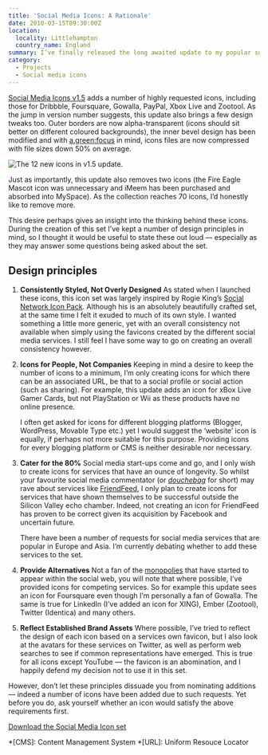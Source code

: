 ```yaml
---
title: 'Social Media Icons: A Rationale'
date: 2010-03-15T09:30:00Z
location:
  locality: Littlehampton
  country_name: England
summary: I’ve finally released the long awaited update to my popular social media icon set adding 12 new icons and a few design tweaks for good measure.
category:
  - Projects
  - Social media icons
---
```

[Social Media Icons v1.5][1] adds a number of highly requested icons, including those for Dribbble, Foursquare, Gowalla, PayPal, Xbox Live and Zootool. As the jump in version number suggests, this update also brings a few design tweaks too. Outer borders are now alpha-transparent (icons should sit better on different coloured backgrounds), the inner bevel design has been modified and with [a.green:focus][2] in mind, icons files are now compressed with file sizes down 50% on average.

![](image.png 'The 12 new icons in v1.5 update.')

Just as importantly, this update also removes two icons (the Fire Eagle Mascot icon was unnecessary and iMeem has been purchased and absorbed into MySpace). As the collection reaches 70 icons, I’d honestly like to remove more.

This desire perhaps gives an insight into the thinking behind these icons. During the creation of this set I’ve kept a number of design principles in mind, so I thought it would be useful to state these out loud — especially as they may answer some questions being asked about the set.

## Design principles

1. **Consistently Styled, Not Overly Designed**
   As stated when I launched these icons, this icon set was largely inspired by Rogie King’s [Social Network Icon Pack][3]. Although his is an absolutely beautifully crafted set, at the same time I felt it exuded to much of its own style. I wanted something a little more generic, yet with an overall consistency not available when simply using the favicons created by the different social media services. I still feel I have some way to go on creating an overall consistency however.

2. **Icons for People, Not Companies**
   Keeping in mind a desire to keep the number of icons to a minimum, I’m only creating icons for which there can be an associated URL, be that to a social profile or social action (such as sharing). For example, this update adds an icon for xBox Live Gamer Cards, but not PlayStation or Wii as these products have no online presence.

   I often get asked for icons for different blogging platforms (Blogger, WordPress, Movable Type etc.) yet I would suggest the ‘website’ icon is equally, if perhaps not more suitable for this purpose. Providing icons for every blogging platform or CMS is neither desirable nor necessary.

3. **Cater for the 80%**
   Social media start-ups come and go, and I only wish to create icons for services that have an ounce of longevity. So whilst your favourite social media commentator (or *[douchebag][4]* for short) may rave about services like [FriendFeed][5], I only plan to create icons for services that have shown themselves to be successful outside the Silicon Valley echo chamber. Indeed, not creating an icon for FriendFeed has proven to be correct given its acquisition by Facebook and uncertain future.

   There have been a number of requests for social media services that are popular in Europe and Asia. I’m currently debating whether to add these services to the set.

4. **Provide Alternatives**
   Not a fan of the [monopolies][6] that have started to appear within the social web, you will note that where possible, I’ve provided icons for competing services. So for example this update sees an icon for Foursquare even though I’m personally a fan of Gowalla. The same is true for LinkedIn (I’ve added an icon for XING), Ember (Zootool), Twitter (Identica) and many others.

5. **Reflect Established Brand Assets**
   Where possible, I’ve tried to reflect the design of each icon based on a services own favicon, but I also look at the avatars for these services on Twitter, as well as perform web searches to see if common representations have emerged. This is true for all icons except YouTube — the favicon is an abomination, and I happily defend my decision not to use it in this set.

However, don’t let these principles dissuade you from nominating additions — indeed a number of icons have been added due to such requests. Yet before you do, ask yourself whether an icon would satisfy the above requirements first.

[Download the Social Media Icon set][7]

[1]: /2009/06/social_media_icons
[2]: http://agreenfocus.paulrobertlloyd.com
[3]: http://www.komodomedia.com/blog/2009/06/social-network-icon-pack/
[4]: http://ismikearringtonadick.com/
[5]: http://friendfeed.com/
[6]: https://www.facebook.com/
[7]: /2009/06/social_media_icons

*[CMS]: Content Management System
*[URL]: Uniform Resouce Locator
